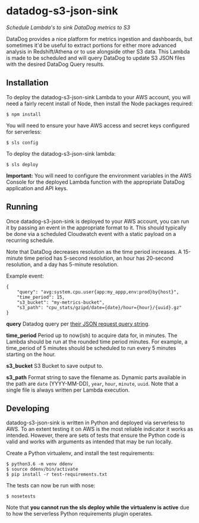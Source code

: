 # datadog-s3-json-sink
*Schedule Lambda's to sink DataDog metrics to S3*

DataDog provides a nice platform for metrics ingestion and dashboards, but
sometimes it'd be useful to extract portions for either more advanced analysis
in Redshift/Athena or to use alongside other S3 data. This Lambda is made to
be scheduled and will query DataDog to update S3 JSON files with the desired
DataDog Query results.

## Installation

To deploy the datadog-s3-json-sink Lambda to your AWS account, you will need a
fairly recent install of Node, then install the Node packages required:

    $ npm install
    
You will need to ensure your have AWS access and secret keys configured
for serverless:

    $ sls config
    
To deploy the datadog-s3-json-sink lambda:

    $ sls deploy

**Important:** You will need to configure the environment variables in the AWS
Console for the deployed Lambda function with the appropriate DataDog
application and API keys.

## Running

Once datadog-s3-json-sink is deployed to your AWS account, you can run it by
passing an event in the appropriate format to it. This should typically be done
via a scheduled Cloudwatch event with a static payload on a recurring schedule.

Note that DataDog decreases resolution as the time period increases. A 15-minute
time period has 5-second resolution, an hour has 20-second resolution, and a day
has 5-minute resolution.

Example event:

    {
        "query": "avg:system.cpu.user{app:my_appp,env:prod}by{host}",
        "time_period": 15,
        "s3_bucket": "my-metrics-bucket",
        "s3_path": "cpu_stats/gzipd/date={date}/hour={hour}/{uuid}.gz"
    }

**query**
    Datadog query per [their JSON request query string](http://docs.datadoghq.com/graphingjson/#requests).

**time_period**
    Period up to now(ish) to acquire data for, in minutes. The Lambda should be
    run at the rounded time period minutes. For example, a time_period of 5
    minutes should be scheduled to run every 5 minutes starting on the hour.

**s3_bucket**
    S3 Bucket to save output to.

**s3_path**
    Format string to save the filename as. Dynamic parts available in the path
    are ``date`` (YYYY-MM-DD), ``year``, ``hour``, ``minute``, ``uuid``. Note 
    that a single file is always written per Lambda execution.

## Developing

datadog-s3-json-sink is written in Python and deployed via serverless to AWS. To an
extent testing it on AWS is the most reliable indicator it works as
intended. However, there are sets of tests that ensure the Python code
is valid and works with arguments as intended that may be run locally.

Create a Python virtualenv, and install the test requirements:

    $ python3.6 -m venv ddenv
    $ source ddenv/bin/activate
    $ pip install -r test-requirements.txt

The tests can now be run with nose:

    $ nosetests

Note that **you cannot run the sls deploy while the virtualenv is active**
due to how the serverless Python requirements plugin operates.

